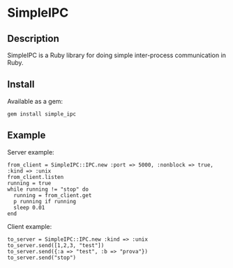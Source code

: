 SimpleIPC
=========

Description
-----------

SimpleIPC is a Ruby library for doing simple inter-process communication in Ruby.

Install
-------

Available as a gem:

    gem install simple_ipc

Example
-------

Server example:

    from_client = SimpleIPC::IPC.new :port => 5000, :nonblock => true, :kind => :unix
    from_client.listen
    running = true
    while running != "stop" do
      running = from_client.get
      p running if running
      sleep 0.01
    end


Client example:

    to_server = SimpleIPC::IPC.new :kind => :unix
    to_server.send([1,2,3, "test"])
    to_server.send({:a => "test", :b => "prova"})
    to_server.send("stop")



